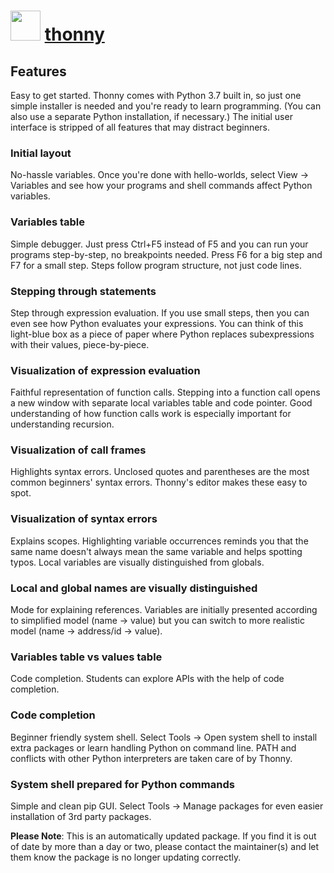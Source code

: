 ﻿# <img src="https://cdn.jsdelivr.net/gh/mkevenaar/chocolatey-packages@81ff2d5f95d772fafbef2696261b9b9d5bc099ac/icons/thonny.png" width="48" height="48"/> [thonny](https://community.chocolatey.org/packages/thonny)

## Features

Easy to get started. Thonny comes with Python 3.7 built in, so just one simple installer is needed and you're ready to learn programming. (You can also use a separate Python installation, if necessary.) The initial user interface is stripped of all features that may distract beginners.

### Initial layout

No-hassle variables. Once you're done with hello-worlds, select View → Variables and see how your programs and shell commands affect Python variables.

### Variables table

Simple debugger. Just press Ctrl+F5 instead of F5 and you can run your programs step-by-step, no breakpoints needed. Press F6 for a big step and F7 for a small step. Steps follow program structure, not just code lines.

### Stepping through statements

Step through expression evaluation. If you use small steps, then you can even see how Python evaluates your expressions. You can think of this light-blue box as a piece of paper where Python replaces subexpressions with their values, piece-by-piece.

### Visualization of expression evaluation

Faithful representation of function calls. Stepping into a function call opens a new window with separate local variables table and code pointer. Good understanding of how function calls work is especially important for understanding recursion.

### Visualization of call frames

Highlights syntax errors. Unclosed quotes and parentheses are the most common beginners' syntax errors. Thonny's editor makes these easy to spot.

### Visualization of syntax errors

Explains scopes. Highlighting variable occurrences reminds you that the same name doesn't always mean the same variable and helps spotting typos. Local variables are visually distinguished from globals.

### Local and global names are visually distinguished

Mode for explaining references. Variables are initially presented according to simplified model (name → value) but you can switch to more realistic model (name → address/id → value).

### Variables table vs values table

Code completion. Students can explore APIs with the help of code completion.

### Code completion

Beginner friendly system shell. Select Tools → Open system shell to install extra packages or learn handling Python on command line. PATH and conflicts with other Python interpreters are taken care of by Thonny.

### System shell prepared for Python commands

Simple and clean pip GUI. Select Tools → Manage packages for even easier installation of 3rd party packages.

**Please Note**: This is an automatically updated package. If you find it is
out of date by more than a day or two, please contact the maintainer(s) and
let them know the package is no longer updating correctly.
